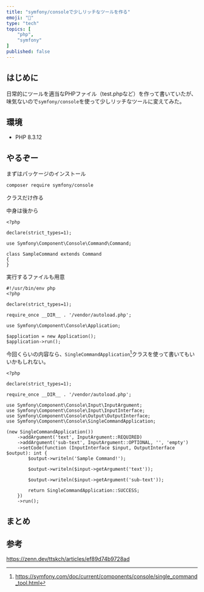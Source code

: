 ```yaml
---
title: "symfony/consoleで少しリッチなツールを作る"
emoji: "👋"
type: "tech"
topics: [
    "php",
    "symfony"
]
published: false
---
```


## はじめに

日常的にツールを適当なPHPファイル（test.phpなど）を作って書いていたが、味気ないので`symfony/console`を使って少しリッチなツールに変えてみた。

## 環境

- PHP 8.3.12

## やるぞー

まずはパッケージのインストール

```bash
composer require symfony/console
```

クラスだけ作る

中身は後から

```php:SampleCommand.php
<?php

declare(strict_types=1);

use Symfony\Component\Console\Command\Command;

class SampleCommand extends Command
{
}
```

実行するファイルも用意

```php:console
#!/usr/bin/env php
<?php

declare(strict_types=1);

require_once __DIR__ . '/vendor/autoload.php';

use Symfony\Component\Console\Application;

$application = new Application();
$application->run();
```

今回くらいの内容なら、`SingleCommandApplication`[^1]クラスを使って書いてもいいかもしれない。

[^1]:https://symfony.com/doc/current/components/console/single_command_tool.html

```php:console
<?php

declare(strict_types=1);

require_once __DIR__ . '/vendor/autoload.php';

use Symfony\Component\Console\Input\InputArgument;
use Symfony\Component\Console\Input\InputInterface;
use Symfony\Component\Console\Output\OutputInterface;
use Symfony\Component\Console\SingleCommandApplication;

(new SingleCommandApplication())
    ->addArgument('text', InputArgument::REQUIRED)
    ->addArgument('sub-text', InputArgument::OPTIONAL, '', 'empty')
    ->setCode(function (InputInterface $input, OutputInterface $output): int {
        $output->writeln('Sample Command!');

        $output->writeln($input->getArgument('text'));

        $output->writeln($input->getArgument('sub-text'));

        return SingleCommandApplication::SUCCESS;
    })
    ->run();
```

## まとめ

## 参考

https://zenn.dev/ttskch/articles/ef89d74b9728ad

